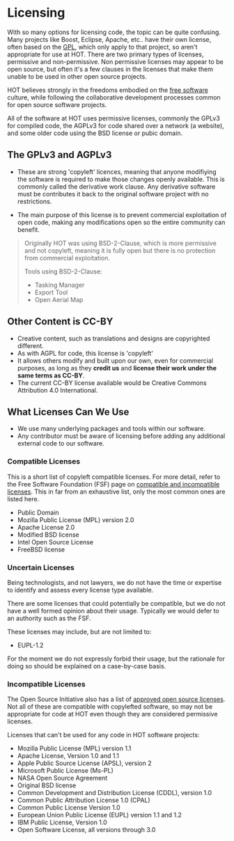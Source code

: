 # Licensing

With so many options for licensing code, the topic can be quite
confusing. Many projects like Boost, Eclipse, Apache, etc.. have their
own license, often based on the
[GPL](https://en.wikipedia.org/wiki/GNU_General_Public_License), which
only apply to that project, so aren't appropriate for use at
HOT. There are two primary types of licenses, permissive and
non-permissive. Non permissive licenses may appear to be open source,
but often it's a few clauses in the licenses that make them unable to
be used in other open source projects.

HOT believes strongly in the freedoms embodied on the [free
software](https://en.wikipedia.org/wiki/Free_software) culture, while
following the collaborative development processes common for open
source software projects.

All of the software at HOT uses permissive licenses, commonly the
GPLv3 for compiled code, the AGPLv3 for code shared over a network (a
website), and some older code using the BSD license or pubic domain.

## The GPLv3 and AGPLv3

- These are strong 'copyleft' licences, meaning that anyone
  modifiying the software is required to make those changes openly
  available. This is commonly called the derivative work clause. Any
  derivative software must be contributes it back to the original
  software project with no restrictions.

- The main purpose of this license is to prevent commercial
  exploitation of open code, making any modifications open so the
  entire community can benefit.

> Originally HOT was using BSD-2-Clause, which is more permissive
> and not copyleft, meaning it is fully open but there is no protection
> from commercial exploitation.
>
> Tools using BSD-2-Clause:
>
> - Tasking Manager
> - Export Tool
> - Open Aerial Map

## Other Content is CC-BY

- Creative content, such as translations and designs are copyrighted
  different.
- As with AGPL for code, this license is 'copyleft'
- It allows others modify and built upon our own, even for commercial
  purposes, as long as they **credit us** and
  **license their work under the same terms as CC-BY**.
- The current CC-BY license available would be
  Creative Commons Attribution 4.0 International.

## What Licenses Can We Use

- We use many underlying packages and tools within our software.
- Any contributor must be aware of licensing before adding any
  additional external code to our software.

### Compatible Licenses

This is a short list of copyleft compatible licenses. For more detail,
refer to the Free Software Foundation (FSF) page on [compatible and
incompatible
licenses](https://www.gnu.org/licenses/license-list.en.html). This in
far from an exhaustive list, only the most common ones are listed
here.

- Public Domain
- Mozilla Public License (MPL) version 2.0
- Apache License 2.0
- Modified BSD license
- Intel Open Source License
- FreeBSD license

### Uncertain Licenses

Being technologists, and not lawyers, we do not have the time or
expertise to identify and assess every license type available.

There are some licenses that could potentially be compatible,
but we do not have a well formed opinion about their usage.
Typically we would defer to an authority such as the FSF.

These licenses may include, but are not limited to:

- EUPL-1.2

For the moment we do not expressly forbid their usage, but the
rationale for doing so should be explained on a case-by-case basis.

### Incompatible Licenses

The Open Source Initiative also has a list of [approved open source
licenses](https://opensource.org/licenses). Not all of these are
compatible with copylefted software, so may not be appropriate for code at
HOT even though they are considered permissive licenses.

Licenses that can't be used for any code in HOT software projects:

- Mozilla Public License (MPL) version 1.1
- Apache License, Version 1.0 and 1.1
- Apple Public Source License (APSL), version 2
- Microsoft Public License (Ms-PL)
- NASA Open Source Agreement
- Original BSD license
- Common Development and Distribution License (CDDL), version 1.0
- Common Public Attribution License 1.0 (CPAL)
- Common Public License Version 1.0
- European Union Public License (EUPL) version 1.1 and 1.2
- IBM Public License, Version 1.0
- Open Software License, all versions through 3.0
